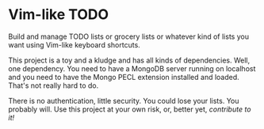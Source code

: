 Vim-like TODO
=============

Build and manage TODO lists or grocery lists or whatever kind of lists you 
want using Vim-like keyboard shortcuts.

This project is a toy and a kludge and has all kinds of dependencies. Well, 
one dependency. You need to have a MongoDB server running on localhost and you 
need to have the Mongo PECL extension installed and loaded. That's not really 
hard to do.

There is no authentication, little security. You could lose your lists. You 
probably will. Use this project at your own risk, or, better yet, *contribute 
to it!*
